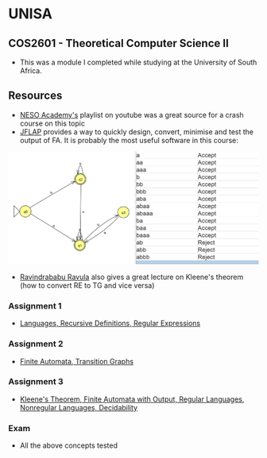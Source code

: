 # UNISA

## COS2601 - Theoretical Computer Science II 	
- This was a module I completed while studying at the University of South Africa.

## Resources
- [NESO Academy's](https://www.youtube.com/watch?v=58N2N7zJGrQ&list=PLBlnK6fEyqRgp46KUv4ZY69yXmpwKOIev) playlist on youtube was a great source for a crash course on this topic
- [JFLAP](http://www.jflap.org/jflaptmp/) provides a way to quickly design, convert, minimise and test the output of FA. It is probably the most useful software in this course:

<p align="center">
  <img src="../../src/jflap.png"/>
</p>

- [Ravindrababu Ravula](https://www.youtube.com/watch?v=dBwx2PVicTY)  also gives a great lecture on Kleene's theorem (how to convert RE to TG and vice versa)

### Assignment 1
* [Languages, Recursive Definitions, Regular Expressions](https://github.com/luyandamncube/UNISA/tree/master/year2/COS2601/ASS1)

### Assignment 2
* [Finite Automata, Transition Graphs](https://github.com/luyandamncube/UNISA/tree/master/year2/COS2601/ASS2)

### Assignment 3
* [Kleene's Theorem, Finite Automata with Output, Regular Languages, Nonregular Languages, Decidability](https://github.com/luyandamncube/UNISA/tree/master/year2/COS2601/ASS3)


### Exam
- All the above concepts tested
